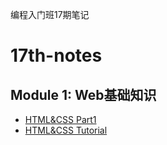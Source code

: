 编程入门班17期笔记
# 17th-notes

## Module 1: Web基础知识
- [HTML&CSS Part1](./HTML&CSS/HTML&CSS_Part1.md)
- [HTML&CSS Tutorial](./HTML&CSS/HTML&CSS_Tutorial.md)
